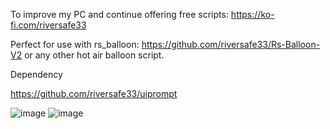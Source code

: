 To improve my PC and continue offering free scripts: https://ko-fi.com/riversafe33


Perfect for use with rs_balloon: https://github.com/riversafe33/Rs-Balloon-V2 or any other hot air balloon script.

Dependency

https://github.com/riversafe33/uiprompt

![image](https://github.com/user-attachments/assets/43adc534-d6e2-4bee-91d3-19876fa32cb3)
![image](https://github.com/user-attachments/assets/6fbc6c33-5249-42bc-8564-7aaa41ec11c4)
